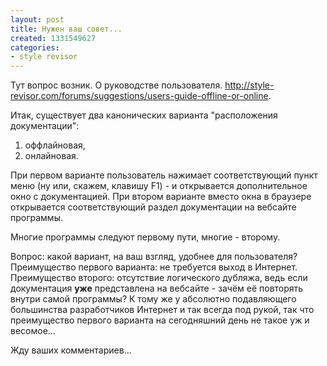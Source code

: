 ```yaml
---
layout: post
title: Нужен ваш совет...
created: 1331549627
categories:
- style revisor
---
```

Тут вопрос возник. О руководстве пользователя. http://style-revisor.com/forums/suggestions/users-guide-offline-or-online.

Итак, существует два канонических варианта "расположения документации":
<ol>
  <li>оффлайновая,</li>
  <li>онлайновая.</li>
</ol>

При первом варианте пользователь нажимает соответствующий пункт меню (ну или, скажем, клавишу F1) - и открывается дополнительное окно с документацией. При втором варианте вместо окна в браузере открывается соответствующий раздел документации на вебсайте программы.

Многие программы следуют первому пути, многие - второму.

Вопрос: какой вариант, на ваш взгляд, удобнее для пользователя? Преимущество первого варианта: не требуется выход в Интернет. Преимущество второго: отсутствие логического дубляжа, ведь если документация <strong>уже</strong> представлена на вебсайте - зачём её повторять внутри самой программы? К тому же у абсолютно подавляющего большинства разработчиков Интернет и так всегда под рукой, так что преимущество первого варианта на сегодняшний день не такое уж и весомое...

Жду ваших комментариев...
